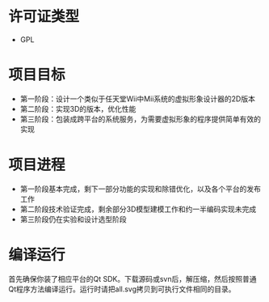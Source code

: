 # 许可证类型 #

  * GPL

# 项目目标 #


  * 第一阶段：设计一个类似于任天堂Wii中Mii系统的虚拟形象设计器的2D版本
  * 第二阶段：实现3D的版本，优化性能
  * 第三阶段：包装成跨平台的系统服务，为需要虚拟形象的程序提供简单有效的实现



# 项目进程 #


  * 第一阶段基本完成，剩下一部分功能的实现和除错优化，以及各个平台的发布工作
  * 第二阶段技术验证完成，剩余部分3D模型建模工作和约一半编码实现未完成
  * 第三阶段仍在实验和设计选型阶段


# 编译运行 #

首先确保你装了相应平台的Qt SDK。下载源码或svn后，解压缩，然后按照普通Qt程序方法编译运行。运行时请把all.svg拷贝到可执行文件相同的目录。